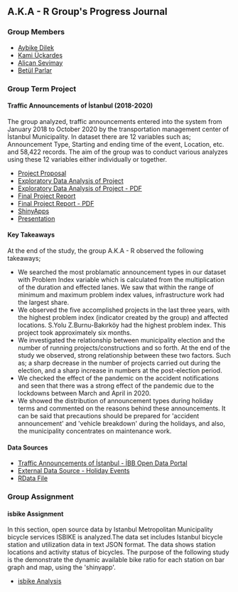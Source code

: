 
## **A.K.A - R**  Group's Progress Journal

### Group Members

- [Aybike Dilek](https://pjournal.github.io/mef04-AybikeDilek/)
- [Kami Üçkardeş](https://pjournal.github.io/mef04-KamiUckardes/)
- [Alican Sevimay](https://pjournal.github.io/mef04-AlicanSevimay/)
- [Betül Parlar](https://pjournal.github.io/mef04-parlarbetul/)

### Group Term Project 

#### Traffic Announcements of İstanbul (2018-2020)

The group analyzed, traffic announcements entered into the system from January 2018 to October 2020 by the transportation management center of İstanbul Municipality. In dataset there are 12 variables such as; Announcement Type, Starting and ending time of the event, Location, etc. and 58,422 records. The aim of the group was to conduct various analyzes using these 12 variables either individually or together.

- [Project Proposal](Project-Proposal.html)
- [Exploratory Data Analysis of Project](EDA_Traffic_Announcements.html) 
- [Exploratory Data Analysis of Project - PDF](EDA-of-Traffic-Announcements--Istanbul-UYM-_PDF.pdf) 
- [Final Project Report](Final-Project.html)
- [Final Project Report - PDF](Final_Project_PDF.pdf) 
- [ShinyApps](https://aybikedilek.shinyapps.io/ShinyApps_of_EDA/) 
- [Presentation](Presentation.html#1)

#### Key Takeaways
At the end of the study, the group A.K.A - R observed the following takeaways;

- We searched the most problamatic announcement types in our dataset with Problem Index variable which is calculated from the multiplication of the duration and effected lanes. 
We saw that within the range of minimum and maximum problem index values, infrastructure work had the largest share.
- We observed the five accomplished projects in the last three years, with the highest problem index (indicator created by the group) and affected locations. S.Yolu Z.Burnu-Bakırköy had the highest problem index. This project took approximately six months.
-   We investigated the relationship between municipality election and the number of running projects/constructions and so forth. At the end of the study we observed, strong relationship between these two factors. Such as; a sharp decrease in the number of projects carried out during the election, and a sharp increase in numbers at the post-election period.
- We checked the effect of the pandemic on the accident notifications and seen that there was a strong effect of the pandemic due to the lockdowns between March and April in 2020. 
- We showed the distribution of announcement types during holiday terms and commented on the reasons behind these announcements. It can be said that precautions should be prepared for 'accident announcement' and 'vehicle breakdown' during the holidays, and also, the municipality concentrates on maintenance work.

#### Data Sources

- [Traffic Announcements of İstanbul - İBB Open Data Portal](https://data.ibb.gov.tr/dataset/ulasim-yonetim-merkezi-uym-tarafindan-sisteme-girilen-trafik-duyurulari)
- [External Data Source - Holiday Events](https://www.tatilsepeti.com/resmi-tatil-gunleri)
- [RData File](https://github.com/pjournal/mef04g-a-k-a-r/blob/gh-pages/Project_Datasets/data.RData)

### Group Assignment

#### isbike Assignment

In this section, open source data by Istanbul Metropolitan Municipality bicycle services ISBIKE is analyzed.The data set includes Istanbul bicycle station and utilization data in text JSON format. The data shows station locations and activity status of bicycles. The purpose of the following study is the demonstrate the dynamic available bike ratio for each station on bar graph and map, using the 'shinyapp'.

- [isbike Analysis](https://aybikedilek.shinyapps.io/ISBike_Project/)


